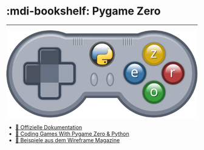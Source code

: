 # :mdi-bookshelf: Pygame Zero
---

![](images/logo.svg)

* [:link: Offizielle Dokumentation][1]
* [:link: Coding Games With Pygame Zero & Python][2]
* [:link: Beispiele aus dem Wireframe Magazine][3]


[1]: https://pygame-zero.readthedocs.io/en/stable/
[2]: https://electronstudio.github.io/pygame-zero-book/
[3]: https://github.com/Wireframe-Magazine
